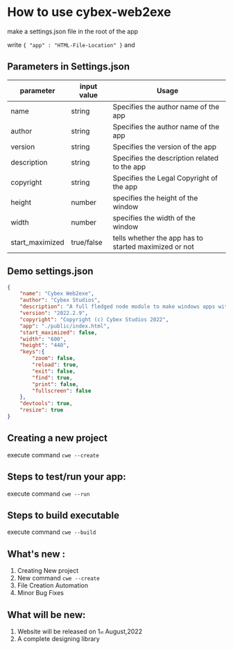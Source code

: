 # How to use cybex-web2exe

make a settings.json file in the root of the app

write `{ "app" : "HTML-File-Location" }` and

## Parameters in Settings.json

|parameter|input value|Usage|
|----|-----|-------|
|name|string|Specifies the author name of the app|
|author|string|Specifies the author name of the app|
|version|string|Specifies the version of the app|
|description|string|Specifies the description related to the app|
|copyright|string|Specifies the Legal Copyright of the app|
|height|number|specifies the height of the window|
|width|number|specifies the width of the window|
|start_maximized|true/false|tells whether the app has to started maximized or not|


## Demo settings.json
```JSON
{
    "name": "Cybex Web2exe",
    "author": "Cybex Studios",
    "description": "A full fledged node module to make windows apps with web technologies like HTML,CSS,Javascript etc.",
    "version": "2022.2.9",
    "copyright": "Copyright (c) Cybex Studios 2022",
    "app": "./public/index.html",
    "start_maximized": false,
    "width": "600",
    "height": "440",
    "keys":{
        "zoom": false,
        "reload": true,
        "exit": false,
        "find": true,
        "print": false,
        "fullscreen": false
    },
    "devtools": true,
    "resize": true
}
```
## Creating a new project
execute command ```cwe --create```

## Steps to test/run your app:
execute command ```cwe --run```

## Steps to build executable
execute command ```cwe --build```

## What's new :
1. Creating New project
2. New command ```cwe --create```
3. File Creation Automation
4. Minor Bug Fixes

## What will be new:
1. Website will be released on 1<span style="font-size:9px">st</span> August,2022
2. A complete designing library
